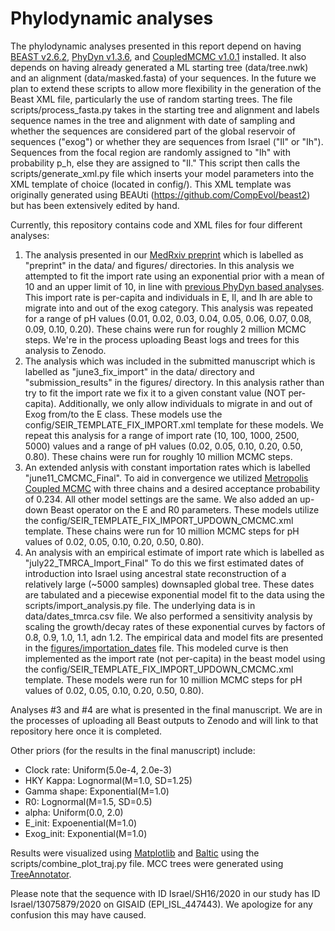 # Phylodynamic analyses

The phylodynamic analyses presented in this report depend on having [BEAST v2.6.2](https://github.com/CompEvol/beast2), [PhyDyn v1.3.6](https://github.com/mrc-ide/PhyDyn), and [CoupledMCMC v1.0.1](https://github.com/nicfel/CoupledMCMC) installed. It also depends on having already generated a ML starting tree (data/tree.nwk) and an alignment (data/masked.fasta) of your sequences. In the future we plan to extend these scripts to allow more flexibility in the generation of the Beast XML file, particularly the use of random starting trees. The file scripts/process_fasta.py takes in the starting tree and alignment and labels sequence names in the tree and alignment with date of sampling and whether the sequences are considered part of the global reservoir of sequences ("exog") or whether they are sequences from Israel ("Il" or "Ih"). Sequences from the focal region are randomly assigned to "Ih" with probability p_h, else they are assigned to "Il." This script then calls the scripts/generate_xml.py file which inserts your model parameters into the XML template of choice (located in config/). This XML template was originally generated using BEAUti (https://github.com/CompEvol/beast2) but has been extensively edited by hand. 

Currently, this repository contains code and XML files for four different analyses: 
1. The analysis presented in our [MedRxiv preprint](https://www.medrxiv.org/content/10.1101/2020.05.21.20104521v1) which is labelled as "preprint" in the data/ and figures/ directories. In this analysis we attempted to fit the import rate using an exponential prior with a mean of 10 and an upper limit of 10, in line with [previous PhyDyn based analyses](https://www.medrxiv.org/content/10.1101/2020.03.09.20033365v2.full.pdf). This import rate is per-capita and individuals in E, Il, and Ih are able to migrate into and out of the exog category. This analysis was repeated for a range of pH values (0.01, 0.02, 0.03, 0.04, 0.05, 0.06, 0.07, 0.08, 0.09, 0.10, 0.20). These chains were run for roughly 2 million MCMC steps. We're in the process uploading Beast logs and trees for this analysis to Zenodo. 
2. The analysis which was included in the submitted manuscript which is labelled as "june3_fix_import" in the data/ directory and "submission_results" in the figures/ directory. In this analysis rather than try to fit the import rate we fix it to a given constant value (NOT per-capita). Additionally, we only allow individuals to migrate in and out of Exog from/to the E class. These models use the config/SEIR_TEMPLATE_FIX_IMPORT.xml template for these models. We repeat this analysis for a range of import rate (10, 100, 1000, 2500, 5000) values and a range of pH values (0.02, 0.05, 0.10, 0.20, 0.50, 0.80). These chains were run for roughly 10 million MCMC steps. 
3. An extended anlysis with constant importation rates which is labelled "june11_CMCMC_Final". To aid in convergence we utilized [Metropolis Coupled MCMC](https://academic.oup.com/bioinformatics/article/20/3/407/186341) with three chains and a desired acceptance probability of 0.234. All other model settings are the same. We also added an up-down Beast operator on the E and R0 parameters. These models utilize the config/SEIR_TEMPLATE_FIX_IMPORT_UPDOWN_CMCMC.xml template. These chains were run for 10 million MCMC steps for pH values of 0.02, 0.05, 0.10, 0.20, 0.50, 0.80).
4. An analysis with an empirical estimate of import rate which is labelled as "july22_TMRCA_Import_Final" To do this we first estimated dates of introduction into Israel using ancestral state reconstruction of a relatively large (\~5000 samples) downsapled global tree. These dates are tabulated and a piecewise exponential model fit to the data using the scripts/import_analysis.py file. The underlying data is in data/dates_tmrca.csv file. We also performed a sensitivity analysis by scaling the growth/decay rates of these exponential curves by factors of 0.8, 0.9, 1.0, 1.1, adn 1.2. The empirical data and model fits are presented in the [figures/importation_dates](https://github.com/SternLabTAU/SARSCOV2NGS/blob/master/phylodynamic_analysis/figures/importation_dates_3.0.pdf) file. This modeled curve is then implemented as the import rate (not per-capita) in the beast model using the config/SEIR_TEMPLATE_FIX_IMPORT_UPDOWN_CMCMC.xml template. These models were run for 10 million MCMC steps for pH values of 0.02, 0.05, 0.10, 0.20, 0.50, 0.80). 

Analyses #3 and #4 are what is presented in the final manuscript. We are in the processes of uploading all Beast outputs to Zenodo and will link to that repository here once it is completed. 

Other priors (for the results in the final manuscript) include: 
- Clock rate: Uniform(5.0e-4, 2.0e-3)
- HKY Kappa: Lognormal(M=1.0, SD=1.25)
- Gamma shape: Exponential(M=1.0)
- R0: Lognormal(M=1.5, SD=0.5)
- alpha: Uniform(0.0, 2.0)
- E_init: Expoenential(M=1.0)
- Exog_init: Exponential(M=1.0)

Results were visualized using [Matplotlib](https://matplotlib.org) and [Baltic](https://github.com/evogytis/baltic) using the scripts/combine_plot_traj.py file. MCC trees were generated using [TreeAnnotator](https://github.com/CompEvol/beast2). 

Please note that the sequence with ID Israel/SH16/2020 in our study has ID Israel/13075879/2020 on GISAID (EPI_ISL_447443). We apologize for any confusion this may have caused. 


